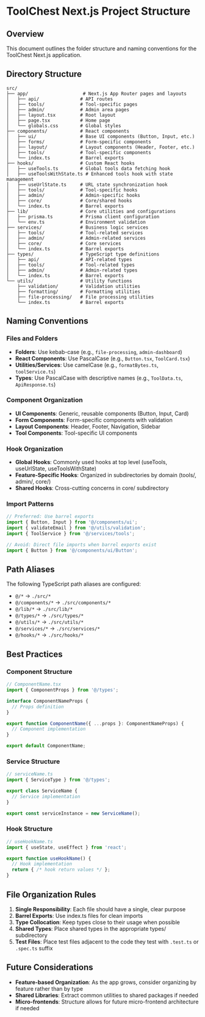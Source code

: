 # ToolChest Next.js Project Structure

## Overview
This document outlines the folder structure and naming conventions for the ToolChest Next.js application.

## Directory Structure

```
src/
├── app/                    # Next.js App Router pages and layouts
│   ├── api/               # API routes
│   ├── tools/             # Tool-specific pages
│   ├── admin/             # Admin area pages
│   ├── layout.tsx         # Root layout
│   ├── page.tsx           # Home page
│   └── globals.css        # Global styles
├── components/            # React components
│   ├── ui/                # Base UI components (Button, Input, etc.)
│   ├── forms/             # Form-specific components
│   ├── layout/            # Layout components (Header, Footer, etc.)
│   ├── tools/             # Tool-specific components
│   └── index.ts           # Barrel exports
├── hooks/                 # Custom React hooks
│   ├── useTools.ts        # Global tools data fetching hook
│   ├── useToolsWithState.ts # Enhanced tools hook with state management
│   ├── useUrlState.ts     # URL state synchronization hook
│   ├── tools/             # Tool-specific hooks
│   ├── admin/             # Admin-specific hooks
│   ├── core/              # Core/shared hooks
│   └── index.ts           # Barrel exports
├── lib/                   # Core utilities and configurations
│   ├── prisma.ts          # Prisma client configuration
│   └── env.ts             # Environment validation
├── services/              # Business logic services
│   ├── tools/             # Tool-related services
│   ├── admin/             # Admin-related services
│   ├── core/              # Core services
│   └── index.ts           # Barrel exports
├── types/                 # TypeScript type definitions
│   ├── api/               # API-related types
│   ├── tools/             # Tool-related types
│   ├── admin/             # Admin-related types
│   └── index.ts           # Barrel exports
└── utils/                 # Utility functions
    ├── validation/        # Validation utilities
    ├── formatting/        # Formatting utilities
    ├── file-processing/   # File processing utilities
    └── index.ts           # Barrel exports
```

## Naming Conventions

### Files and Folders
- **Folders**: Use kebab-case (e.g., `file-processing`, `admin-dashboard`)
- **React Components**: Use PascalCase (e.g., `Button.tsx`, `ToolCard.tsx`)
- **Utilities/Services**: Use camelCase (e.g., `formatBytes.ts`, `toolService.ts`)
- **Types**: Use PascalCase with descriptive names (e.g., `ToolData.ts`, `ApiResponse.ts`)

### Component Organization
- **UI Components**: Generic, reusable components (Button, Input, Card)
- **Form Components**: Form-specific components with validation
- **Layout Components**: Header, Footer, Navigation, Sidebar
- **Tool Components**: Tool-specific UI components

### Hook Organization
- **Global Hooks**: Commonly used hooks at top level (useTools, useUrlState, useToolsWithState)
- **Feature-Specific Hooks**: Organized in subdirectories by domain (tools/, admin/, core/)
- **Shared Hooks**: Cross-cutting concerns in core/ subdirectory

### Import Patterns
```typescript
// Preferred: Use barrel exports
import { Button, Input } from '@/components/ui';
import { validateEmail } from '@/utils/validation';
import { ToolService } from '@/services/tools';

// Avoid: Direct file imports when barrel exports exist
import { Button } from '@/components/ui/Button';
```

## Path Aliases
The following TypeScript path aliases are configured:

- `@/*` → `./src/*`
- `@/components/*` → `./src/components/*`
- `@/lib/*` → `./src/lib/*`
- `@/types/*` → `./src/types/*`
- `@/utils/*` → `./src/utils/*`
- `@/services/*` → `./src/services/*`
- `@/hooks/*` → `./src/hooks/*`

## Best Practices

### Component Structure
```typescript
// ComponentName.tsx
import { ComponentProps } from '@/types';

interface ComponentNameProps {
  // Props definition
}

export function ComponentName({ ...props }: ComponentNameProps) {
  // Component implementation
}

export default ComponentName;
```

### Service Structure
```typescript
// serviceName.ts
import { ServiceType } from '@/types';

export class ServiceName {
  // Service implementation
}

export const serviceInstance = new ServiceName();
```

### Hook Structure
```typescript
// useHookName.ts
import { useState, useEffect } from 'react';

export function useHookName() {
  // Hook implementation
  return { /* hook return values */ };
}
```

## File Organization Rules

1. **Single Responsibility**: Each file should have a single, clear purpose
2. **Barrel Exports**: Use index.ts files for clean imports
3. **Type Collocation**: Keep types close to their usage when possible
4. **Shared Types**: Place shared types in the appropriate types/ subdirectory
5. **Test Files**: Place test files adjacent to the code they test with `.test.ts` or `.spec.ts` suffix

## Future Considerations

- **Feature-based Organization**: As the app grows, consider organizing by feature rather than by type
- **Shared Libraries**: Extract common utilities to shared packages if needed
- **Micro-frontends**: Structure allows for future micro-frontend architecture if needed 